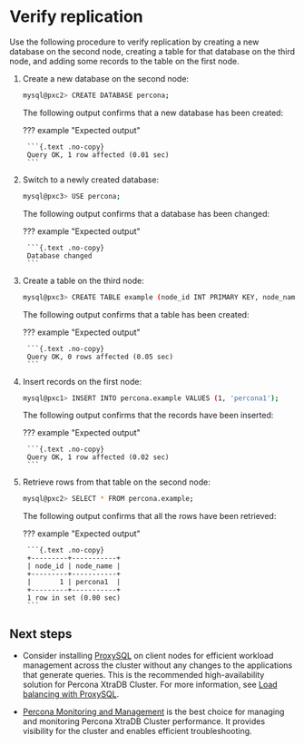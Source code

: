 # Verify replication

Use the following procedure to verify replication
by creating a new database on the second node,
creating a table for that database on the third node,
and adding some records to the table on the first node.

1. Create a new database on the second node:

    ```{.bash data-prompt="mysql@pxc2>"}
    mysql@pxc2> CREATE DATABASE percona;
    ```
  
    The following output confirms that a new database has been created:

    ??? example "Expected output"

        ```{.text .no-copy}
        Query OK, 1 row affected (0.01 sec)
        ```

2. Switch to a newly created database:

    ```{.bash data-prompt="mysql@pxc3>"}
    mysql@pxc3> USE percona;
    ```

    The following output confirms that a database has been changed:

    ??? example "Expected output"

        ```{.text .no-copy}
        Database changed
        ```

3. Create a table on the third node:

    ```{.bash data-prompt="mysql@pxc2>"}
    mysql@pxc3> CREATE TABLE example (node_id INT PRIMARY KEY, node_name VARCHAR(30));
    ```

    The following output confirms that a table has been created:

    ??? example "Expected output"

        ```{.text .no-copy}
        Query OK, 0 rows affected (0.05 sec)
        ```

4. Insert records on the first node:

    ```{.bash data-prompt="mysql@pxc1>"}
    mysql@pxc1> INSERT INTO percona.example VALUES (1, 'percona1');
    ```

    The following output confirms that the records have been inserted:

    ??? example "Expected output"

        ```{.text .no-copy}
        Query OK, 1 row affected (0.02 sec)
        ```

5. Retrieve rows from that table on the second node:

    ```{.bash data-prompt="mysql@pxc2>"}
    mysql@pxc2> SELECT * FROM percona.example;
    ```

    The following output confirms that all the rows have been retrieved:

    ??? example "Expected output"

        ```{.text .no-copy}
        +---------+-----------+
        | node_id | node_name |
        +---------+-----------+
        |       1 | percona1  |
        +---------+-----------+
        1 row in set (0.00 sec)
        ```

## Next steps

* Consider installing [ProxySQL](https://www.proxysql.com/) on client nodes
for efficient workload management across the cluster without any changes
to the applications that generate queries. This is the recommended high-availability solution for Percona XtraDB Cluster. For more information, see [Load balancing with ProxySQL](load-balance-proxysql.md#load-balancing-with-proxysql).

* [Percona Monitoring and Management](https://www.percona.com/software/database-tools/percona-monitoring-and-management) is the best choice for managing and monitoring Percona XtraDB Cluster performance.
It provides visibility for the cluster and enables efficient troubleshooting.